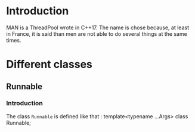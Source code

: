 # Introduction
MAN is a ThreadPool wrote in C++17. The name is chose because, at least in France, it is said than men are not able to do several things at the same times.

# Different classes
## Runnable
### Introduction
The class `Runnable` is defined like that :
    template<typename ...Args> class Runnable;
